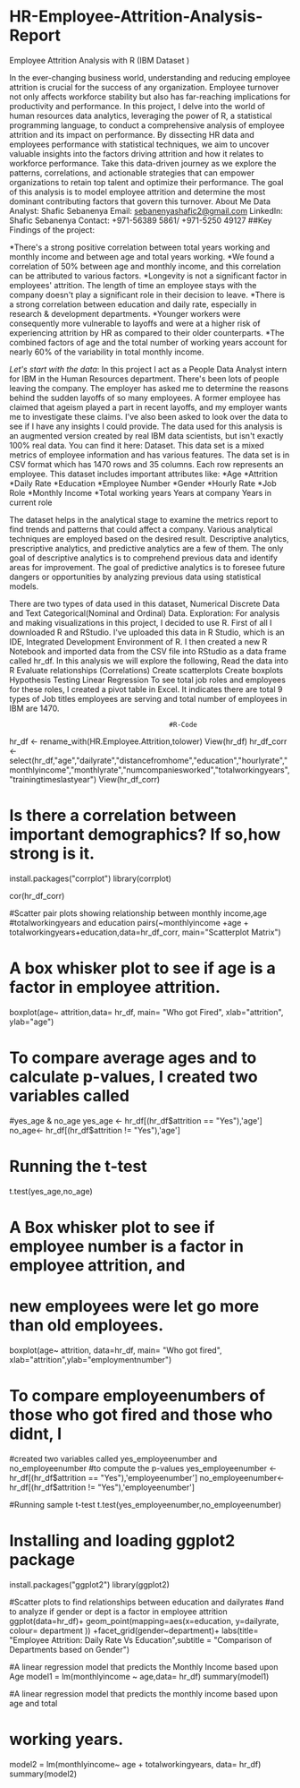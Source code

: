 # HR-Employee-Attrition-Analysis-Report
Employee Attrition Analysis with R (IBM Dataset )


In the ever-changing business world, understanding and reducing employee attrition is crucial for the success of any organization. Employee turnover not only affects workforce stability but also has far-reaching implications for productivity and performance. In this project, I delve into the world of human resources data analytics, leveraging the power of R, a statistical programming language, to conduct a comprehensive analysis of employee attrition and its impact on performance. By dissecting HR data and employees performance with statistical techniques, we aim to uncover valuable insights into the factors driving attrition and how it relates to workforce performance.
Take this data-driven journey as we explore the patterns, correlations, and actionable strategies that can empower organizations to retain top talent and optimize their performance.
The goal of this analysis is to model employee attrition and determine the most dominant contributing factors that govern this turnover.
                                   About Me
Data Analyst: Shafic Sebanenya
Email: sebanenyashafic2@gmail.com
LinkedIn: Shafic Sebanenya
Contact: +971-56389 5861/ +971-5250 49127
##Key Findings of the project:

*There's a strong positive correlation between total years working and monthly income and between age and total years working.
*We found a correlation of 50% between age and monthly income, and this correlation can be attributed to various factors.
*Longevity is not a significant factor in employees' attrition. The length of time an employee stays with the company doesn't play a significant role in their decision to leave.
*There is a strong correlation between education and daily rate, especially in research & development departments.
*Younger workers were consequently more vulnerable to layoffs and were at a higher risk of experiencing attrition by HR as compared to their older counterparts.
*The combined factors of age and the total number of working years account for nearly 60% of the variability in total monthly income.

*Let's start with the data*:
In this project I act as a People Data Analyst intern for IBM in the Human Resources department. There's been lots of people leaving the company.
The employer has asked me to determine the reasons behind the sudden layoffs of so many employees. A former employee has claimed that ageism played a part in recent layoffs, and my employer wants me to investigate these claims. I've also been asked to look over the data to see if I have any insights I could provide.
The data used for this analysis is an augmented version created by real IBM data scientists, but isn't exactly 100% real data. You can find it here: Dataset. This data set is a mixed metrics of employee information and has various features. The data set is in CSV format which has 1470 rows and 35 columns. Each row represents an employee. This dataset includes important attributes like:
*Age
*Attrition
*Daily Rate
*Education
*Employee Number
*Gender
*Hourly Rate
*Job Role
*Monthly Income
*Total working years
Years at company
Years in current role

The dataset helps in the analytical stage to examine the metrics report to find trends and patterns that could affect a company. Various analytical techniques are employed based on the desired result. Descriptive analytics, prescriptive analytics, and predictive analytics are a few of them. The only goal of descriptive analytics is to comprehend previous data and identify areas for improvement. The goal of predictive analytics is to foresee future dangers or opportunities by analyzing previous data using statistical models.

There are two types of data used in this dataset, Numerical Discrete Data and Text Categorical(Nominal and Ordinal) Data.
Exploration:
For analysis and making visualizations in this project, I decided to use R. First of all I downloaded R and RStudio. I've uploaded this data in R Studio, which is an IDE, Integrated Development Environment of R. I then created a new R Notebook and imported data from the CSV file into RStudio as a data frame called hr_df.
In this analysis we will explore the following,
Read the data into R
Evaluate relationships (Correlations)
Create scatterplots
Create boxplots
Hypothesis Testing
Linear Regression
To see total job roles and employees for these roles, I created a pivot table in Excel. It indicates there are total 9 types of Job titles employees are serving and total number of employees in IBM are 1470.

                                            #R-Code
hr_df <- rename_with(HR.Employee.Attrition,tolower)
View(hr_df)
hr_df_corr <- select(hr_df,"age","dailyrate","distancefromhome","education","hourlyrate","monthlyincome","monthlyrate","numcompaniesworked","totalworkingyears","trainingtimeslastyear")
View(hr_df_corr)

# Is there a correlation between important demographics? If so,how strong is it.
install.packages("corrplot")
library(corrplot)

cor(hr_df_corr)

#Scatter pair plots showing relationship between monthly income,age 
#totalworkingyears and education
pairs(~monthlyincome +age + totalworkingyears+education,data=hr_df_corr,
      main="Scatterplot Matrix")

# A box whisker plot to see if age is a factor in employee attrition.
boxplot(age~ attrition,data= hr_df, main= "Who got Fired", xlab="attrition",
        ylab="age")

# To compare average ages and to calculate p-values, I created two variables  called
#yes_age & no_age
yes_age <- hr_df[(hr_df$attrition == "Yes"),'age']
no_age<- hr_df[(hr_df$attrition != "Yes"),'age']

# Running the t-test
t.test(yes_age,no_age)

# A Box whisker plot to see if employee number is a factor in employee attrition, and
# new employees were let go more than old employees.
boxplot(age~ attrition, data=hr_df, main= "Who got fired", xlab="attrition",ylab="employmentnumber")

# To compare employeenumbers of those who got fired and those who didnt, I
#created two variables  called yes_employeenumber and no_employeenumber
#to compute the p-values
yes_employeenumber <- hr_df[(hr_df$attrition == "Yes"),'employeenumber']
no_employeenumber<- hr_df[(hr_df$attrition != "Yes"),'employeenumber']

#Running sample t-test
t.test(yes_employeenumber,no_employeenumber)

# Installing and loading ggplot2 package
install.packages("ggplot2")
library(ggplot2)

#Scatter plots to find relationships between education and dailyrates
#and to analyze if gender or dept is a factor in employee attrition
ggplot(data=hr_df)+
  geom_point(mapping=aes(x=education, y=dailyrate, colour= department
                         )) +facet_grid(gender~department)+
  labs(title= "Employee Attrition: Daily Rate Vs Education",subtitle = 
         "Comparison of Departments based on Gender")

#A linear regression model that predicts the Monthly Income based upon Age
model1 = lm(monthlyincome ~ age,data= hr_df)
summary(model1)

#A linear regression model that predicts the monthly income based upon age and total
# working years.
model2 = lm(monthlyincome~ age + totalworkingyears, data= hr_df)
summary(model2)

                                          
